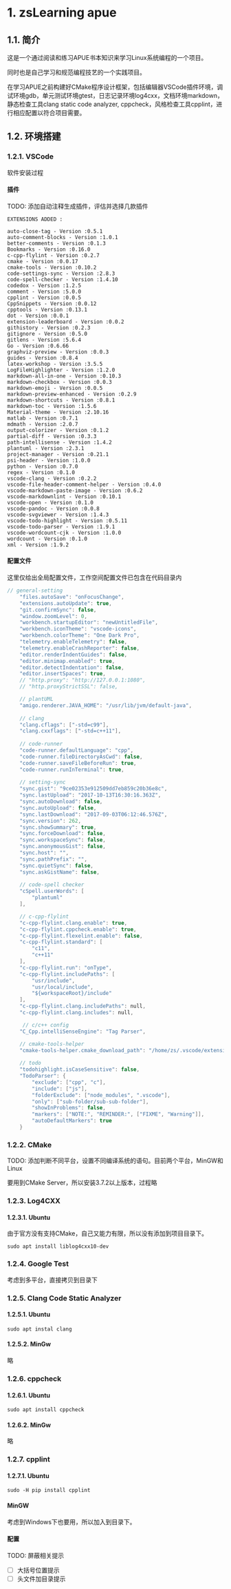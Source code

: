 # 1. zsLearning apue

## 1.1. 简介

这是一个通过阅读和练习APUE书本知识来学习Linux系统编程的一个项目。

同时也是自己学习和规范编程技艺的一个实践项目。

在学习APUE之前构建好CMake程序设计框架，包括编辑器VSCode插件环境，调试环境gdb，单元测试环境gtest，日志记录环境log4cxx，文档环境markdown，静态检查工具clang static code analyzer, cppcheck，风格检查工具cpplint，进行相应配置以符合项目需要。

## 1.2. 环境搭建

### 1.2.1. VSCode

软件安装过程

#### 插件

TODO: 添加自动注释生成插件，评估并选择几款插件

```shell
EXTENSIONS ADDED :

auto-close-tag - Version :0.5.1
auto-comment-blocks - Version :1.0.1
better-comments - Version :0.1.3
Bookmarks - Version :0.16.0
c-cpp-flylint - Version :0.2.7
cmake - Version :0.0.17
cmake-tools - Version :0.10.2
code-settings-sync - Version :2.8.3
code-spell-checker - Version :1.4.10
codedox - Version :1.2.5
comment - Version :5.0.0
cpplint - Version :0.0.5
CppSnippets - Version :0.0.12
cpptools - Version :0.13.1
dot - Version :0.0.1
extension-leaderboard - Version :0.0.2
githistory - Version :0.2.3
gitignore - Version :0.5.0
gitlens - Version :5.6.4
Go - Version :0.6.66
graphviz-preview - Version :0.0.3
guides - Version :0.8.4
latex-workshop - Version :3.5.5
LogFileHighlighter - Version :1.2.0
markdown-all-in-one - Version :0.10.3
markdown-checkbox - Version :0.0.3
markdown-emoji - Version :0.0.5
markdown-preview-enhanced - Version :0.2.9
markdown-shortcuts - Version :0.8.1
markdown-toc - Version :1.5.6
Material-theme - Version :2.10.16
matlab - Version :0.7.1
mdmath - Version :2.0.7
output-colorizer - Version :0.1.2
partial-diff - Version :0.3.3
path-intellisense - Version :1.4.2
plantuml - Version :2.3.1
project-manager - Version :0.21.1
psi-header - Version :1.0.0
python - Version :0.7.0
regex - Version :0.1.0
vscode-clang - Version :0.2.2
vscode-file-header-comment-helper - Version :0.4.0
vscode-markdown-paste-image - Version :0.6.2
vscode-markdownlint - Version :0.10.1
vscode-open - Version :0.1.0
vscode-pandoc - Version :0.0.8
vscode-svgviewer - Version :1.4.3
vscode-todo-highlight - Version :0.5.11
vscode-todo-parser - Version :1.9.1
vscode-wordcount-cjk - Version :1.0.0
wordcount - Version :0.1.0
xml - Version :1.9.2

```

#### 配置文件

这里仅给出全局配置文件，工作空间配置文件已包含在代码目录内

```cpp
// general-setting
    "files.autoSave": "onFocusChange",
    "extensions.autoUpdate": true,
    "git.confirmSync": false,
    "window.zoomLevel": 0,
    "workbench.startupEditor": "newUntitledFile",
    "workbench.iconTheme": "vscode-icons",
    "workbench.colorTheme": "One Dark Pro",
    "telemetry.enableTelemetry": false,
    "telemetry.enableCrashReporter": false,
    "editor.renderIndentGuides": false,
    "editor.minimap.enabled": true,
    "editor.detectIndentation": false,
    "editor.insertSpaces": true,
    // "http.proxy": "http://127.0.0.1:1080",
    // "http.proxyStrictSSL": false,

    // plantUML
    "amigo.renderer.JAVA_HOME": "/usr/lib/jvm/default-java",
    
    // clang
    "clang.cflags": ["-std=c99"],
    "clang.cxxflags": ["-std=c++11"],
    
    // code-runner
    "code-runner.defaultLanguage": "cpp",
    "code-runner.fileDirectoryAsCwd": false,
    "code-runner.saveFileBeforeRun": true,
    "code-runner.runInTerminal": true,
    
    // setting-sync
    "sync.gist": "9ce02353e912509dd7eb859c20b36e8c",
    "sync.lastUpload": "2017-10-13T16:30:16.363Z",
    "sync.autoDownload": false,
    "sync.autoUpload": false,
    "sync.lastDownload": "2017-09-03T06:12:46.576Z",
    "sync.version": 262,
    "sync.showSummary": true,
    "sync.forceDownload": false,
    "sync.workspaceSync": false,
    "sync.anonymousGist": false,
    "sync.host": "",
    "sync.pathPrefix": "",
    "sync.quietSync": false,
    "sync.askGistName": false,
    
    // code-spell checker
    "cSpell.userWords": [
        "plantuml"
    ],

    // c-cpp-flylint
    "c-cpp-flylint.clang.enable": true,
    "c-cpp-flylint.cppcheck.enable": true,
    "c-cpp-flylint.flexelint.enable": false,
    "c-cpp-flylint.standard": [
        "c11",
        "c++11"
    ],
    "c-cpp-flylint.run": "onType",
    "c-cpp-flylint.includePaths": [
        "usr/include",
        "usr/local/include",
        "${workspaceRoot}/include"
    ],
    "c-cpp-flylint.clang.includePaths": null,
    "c-cpp-flylint.clang.includes": null,

     // c/c++ config
    "C_Cpp.intelliSenseEngine": "Tag Parser",

    // cmake-tools-helper
    "cmake-tools-helper.cmake_download_path": "/home/zs/.vscode/extensions/maddouri.cmake-tools-helper-0.1.1/cmake_download",
    
    // todo
    "todohighlight.isCaseSensitive": false,
    "TodoParser": {
        "exclude": ["cpp", "c"],
        "include": ["js"],
        "folderExclude": ["node_modules", ".vscode"],
        "only": ["sub-folder/sub-sub-folder"],
        "showInProblems": false,
        "markers": ["NOTE:", "REMINDER:", ["FIXME", "Warning"]],
        "autoDefaultMarkers": true
    }
```

### 1.2.2. CMake

TODO: 添加判断不同平台，设置不同编译系统的语句。目前两个平台，MinGW和Linux

要用到CMake Server，所以安装3.7.2以上版本，过程略

### 1.2.3. Log4CXX

#### 1.2.3.1. Ubuntu

由于官方没有支持CMake，自己又能力有限，所以没有添加到项目目录下。

```shell
sudo apt install liblog4cxx10-dev
```
### 1.2.4. Google Test

考虑到多平台，直接拷贝到目录下

### 1.2.5. Clang Code Static Analyzer

#### 1.2.5.1. Ubuntu

```shell
sudo apt instal clang
```

#### 1.2.5.2. MinGw

略

### 1.2.6. cppcheck

#### 1.2.6.1. Ubuntu

```shell
sudo apt install cppcheck
```

#### 1.2.6.2. MinGw

略

### 1.2.7. cpplint

#### 1.2.7.1. Ubuntu

```shell
sudo -H pip install cpplint
```

#### MinGW

考虑到Windows下也要用，所以加入到目录下。

#### 配置

TODO: 屏蔽相关提示

- [ ] 大括号位置提示
- [ ] 头文件加目录提示